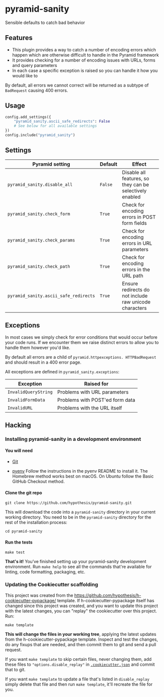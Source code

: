 # pyramid-sanity

Sensible defaults to catch bad behavior

Features
--------

* This plugin provides a way to catch a number of encoding errors which happen
 which are otherwise difficult to handle in the Pyramid framework
* It provides checking for a number of encoding issues with URLs, forms and 
query parameters
* In each case a specific exception is raised so you can handle it how you would
like to

By default, all errors we cannot correct will be returned as a subtype of 
`BadRequest` causing 400 errors.

Usage
-----

```python
config.add_settings({
    "pyramid_sanity.ascii_safe_redirects": False
    # See below for all available settings
})  
config.include("pyramid_sanity")
```

Settings
--------


| Pyramid setting | Default | Effect |
|-----------------|--------|---------|
| `pyramid_sanity.disable_all` | `False` | Disable all features, so they can be selectively enabled
| `pyramid_sanity.check_form` | `True` | Check for encoding errors in POST form fields
| `pyramid_sanity.check_params` | `True` | Check for encoding errors in URL parameters
| `pyramid_sanity.check_path` | `True` | Check for encoding errors in the URL path
| `pyramid_sanity.ascii_safe_redirects` | `True` | Ensure redirects do not include raw unicode characters

Exceptions
----------

In most cases we simply check for error conditions that would occur before your
code runs. If we encounter them we raise distinct errors to allow you to handle
them however you'd like.

By default all errors are a child of `pyramid.httpexceptions. HTTPBadRequest`
and should result in a 400 error page.

All exceptions are defined in `pyramid_sanity.exceptions`:

| Exception            | Raised for                      |
|----------------------|---------------------------------|
| `InvalidQueryString` | Problems with URL parameters    |
| `InvalidFormData`    | Problems with POST'ed form data |
| `InvalidURL`         | Problems with the URL itself    |

Hacking
-------

### Installing pyramid-sanity in a development environment

#### You will need

* [Git](https://git-scm.com/)

* [pyenv](https://github.com/pyenv/pyenv)
  Follow the instructions in the pyenv README to install it.
  The Homebrew method works best on macOS.
  On Ubuntu follow the Basic GitHub Checkout method.

#### Clone the git repo

```terminal
git clone https://github.com/hypothesis/pyramid-sanity.git
```

This will download the code into a `pyramid-sanity` directory
in your current working directory. You need to be in the
`pyramid-sanity` directory for the rest of the installation
process:

```terminal
cd pyramid-sanity
```

#### Run the tests

```terminal
make test
```

**That's it!** You’ve finished setting up your pyramid-sanity
development environment. Run `make help` to see all the commands that're
available for linting, code formatting, packaging, etc.

### Updating the Cookiecutter scaffolding

This project was created from the
https://github.com/hypothesis/h-cookiecutter-pypackage/ template.
If h-cookiecutter-pypackage itself has changed since this project was created, and
you want to update this project with the latest changes, you can "replay" the
cookiecutter over this project. Run:

```terminal
make template
```

**This will change the files in your working tree**, applying the latest
updates from the h-cookiecutter-pypackage template. Inspect and test the
changes, do any fixups that are needed, and then commit them to git and send a
pull request.

If you want `make template` to skip certain files, never changing them, add
these files to `"options.disable_replay"` in
[`.cookiecutter.json`](.cookiecutter.json) and commit that to git.

If you want `make template` to update a file that's listed in `disable_replay`
simply delete that file and then run `make template`, it'll recreate the file
for you.
